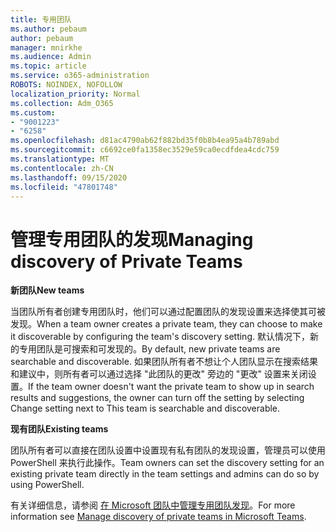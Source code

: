 ```yaml
---
title: 专用团队
ms.author: pebaum
author: pebaum
manager: mnirkhe
ms.audience: Admin
ms.topic: article
ms.service: o365-administration
ROBOTS: NOINDEX, NOFOLLOW
localization_priority: Normal
ms.collection: Adm_O365
ms.custom:
- "9001223"
- "6258"
ms.openlocfilehash: d81ac4790ab62f882bd35f0b8b4ea95a4b789abd
ms.sourcegitcommit: c6692ce0fa1358ec3529e59ca0ecdfdea4cdc759
ms.translationtype: MT
ms.contentlocale: zh-CN
ms.lasthandoff: 09/15/2020
ms.locfileid: "47801748"
---
```

# <a name="managing-discovery-of-private-teams"></a><span data-ttu-id="777d5-102">管理专用团队的发现</span><span class="sxs-lookup"><span data-stu-id="777d5-102">Managing discovery of Private Teams</span></span>

<span data-ttu-id="777d5-103">**新团队**</span><span class="sxs-lookup"><span data-stu-id="777d5-103">**New teams**</span></span>

<span data-ttu-id="777d5-104">当团队所有者创建专用团队时，他们可以通过配置团队的发现设置来选择使其可被发现。</span><span class="sxs-lookup"><span data-stu-id="777d5-104">When a team owner creates a private team, they can choose to make it discoverable by configuring the team's discovery setting.</span></span> <span data-ttu-id="777d5-105">默认情况下，新的专用团队是可搜索和可发现的。</span><span class="sxs-lookup"><span data-stu-id="777d5-105">By default, new private teams are searchable and discoverable.</span></span> <span data-ttu-id="777d5-106">如果团队所有者不想让个人团队显示在搜索结果和建议中，则所有者可以通过选择 "此团队的更改" 旁边的 "更改" 设置来关闭设置。</span><span class="sxs-lookup"><span data-stu-id="777d5-106">If the team owner doesn't want the private team to show up in search results and suggestions, the owner can turn off the setting by selecting Change setting next to This team is searchable and discoverable.</span></span>  

<span data-ttu-id="777d5-107">**现有团队**</span><span class="sxs-lookup"><span data-stu-id="777d5-107">**Existing teams**</span></span>

<span data-ttu-id="777d5-108">团队所有者可以直接在团队设置中设置现有私有团队的发现设置，管理员可以使用 PowerShell 来执行此操作。</span><span class="sxs-lookup"><span data-stu-id="777d5-108">Team owners can set the discovery setting for an existing private team directly in the team settings and admins can do so by using PowerShell.</span></span>  

<span data-ttu-id="777d5-109">有关详细信息，请参阅  [在 Microsoft 团队中管理专用团队发现](https://docs.microsoft.com/microsoftteams/manage-discovery-of-private-teams)。</span><span class="sxs-lookup"><span data-stu-id="777d5-109">For more information see  [Manage discovery of private teams in Microsoft Teams](https://docs.microsoft.com/microsoftteams/manage-discovery-of-private-teams).</span></span>
